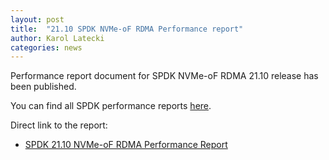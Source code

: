 ```yaml
---
layout: post
title:  "21.10 SPDK NVMe-oF RDMA Performance report"
author: Karol Latecki
categories: news
---
```


Performance report document for SPDK NVMe-oF RDMA 21.10 release has been published.

You can find all SPDK performance reports [here](https://spdk.io/doc/performance_reports.html).

Direct link to the report:

- [SPDK 21.10 NVMe-oF RDMA Performance Report](https://review.spdk.io/download/performance-reports/SPDK_rdma_perf_report_2110.pdf)
